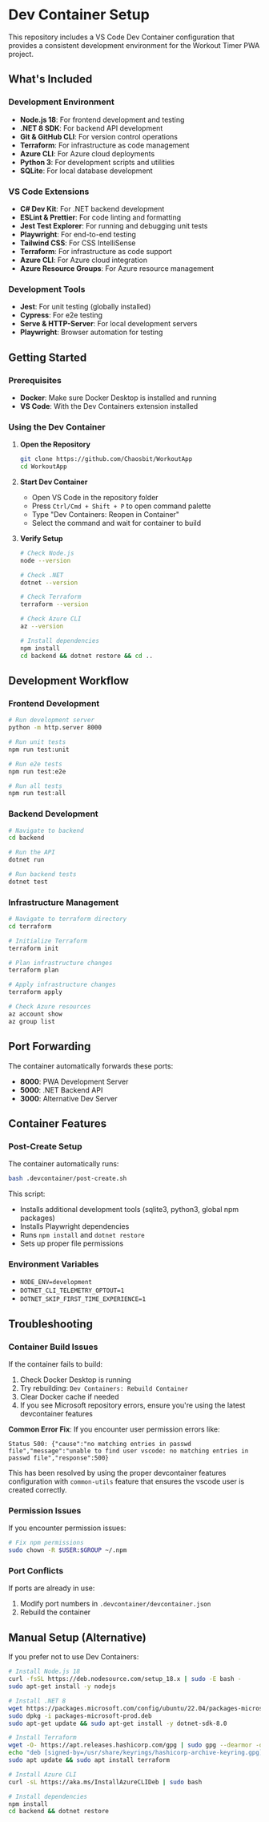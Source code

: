 # Dev Container Setup

This repository includes a VS Code Dev Container configuration that provides a consistent development environment for the Workout Timer PWA project.

## What's Included

### Development Environment
- **Node.js 18**: For frontend development and testing
- **.NET 8 SDK**: For backend API development
- **Git & GitHub CLI**: For version control operations
- **Terraform**: For infrastructure as code management
- **Azure CLI**: For Azure cloud deployments
- **Python 3**: For development scripts and utilities
- **SQLite**: For local database development

### VS Code Extensions
- **C# Dev Kit**: For .NET backend development
- **ESLint & Prettier**: For code linting and formatting
- **Jest Test Explorer**: For running and debugging unit tests
- **Playwright**: For end-to-end testing
- **Tailwind CSS**: For CSS IntelliSense
- **Terraform**: For infrastructure as code support
- **Azure CLI**: For Azure cloud integration
- **Azure Resource Groups**: For Azure resource management

### Development Tools
- **Jest**: For unit testing (globally installed)
- **Cypress**: For e2e testing
- **Serve & HTTP-Server**: For local development servers
- **Playwright**: Browser automation for testing

## Getting Started

### Prerequisites
- **Docker**: Make sure Docker Desktop is installed and running
- **VS Code**: With the Dev Containers extension installed

### Using the Dev Container

1. **Open the Repository**
   ```bash
   git clone https://github.com/Chaosbit/WorkoutApp
   cd WorkoutApp
   ```

2. **Start Dev Container**
   - Open VS Code in the repository folder
   - Press `Ctrl/Cmd + Shift + P` to open command palette
   - Type "Dev Containers: Reopen in Container"
   - Select the command and wait for container to build

3. **Verify Setup**
   ```bash
   # Check Node.js
   node --version
   
   # Check .NET
   dotnet --version
   
   # Check Terraform
   terraform --version
   
   # Check Azure CLI
   az --version
   
   # Install dependencies
   npm install
   cd backend && dotnet restore && cd ..
   ```

## Development Workflow

### Frontend Development
```bash
# Run development server
python -m http.server 8000

# Run unit tests
npm run test:unit

# Run e2e tests
npm run test:e2e

# Run all tests
npm run test:all
```

### Backend Development
```bash
# Navigate to backend
cd backend

# Run the API
dotnet run

# Run backend tests
dotnet test
```

### Infrastructure Management
```bash
# Navigate to terraform directory
cd terraform

# Initialize Terraform
terraform init

# Plan infrastructure changes
terraform plan

# Apply infrastructure changes
terraform apply

# Check Azure resources
az account show
az group list
```

## Port Forwarding

The container automatically forwards these ports:
- **8000**: PWA Development Server
- **5000**: .NET Backend API  
- **3000**: Alternative Dev Server

## Container Features

### Post-Create Setup
The container automatically runs:
```bash
bash .devcontainer/post-create.sh
```

This script:
- Installs additional development tools (sqlite3, python3, global npm packages)
- Installs Playwright dependencies
- Runs `npm install` and `dotnet restore`
- Sets up proper file permissions

### Environment Variables
- `NODE_ENV=development`
- `DOTNET_CLI_TELEMETRY_OPTOUT=1`
- `DOTNET_SKIP_FIRST_TIME_EXPERIENCE=1`

## Troubleshooting

### Container Build Issues
If the container fails to build:
1. Check Docker Desktop is running
2. Try rebuilding: `Dev Containers: Rebuild Container`
3. Clear Docker cache if needed
4. If you see Microsoft repository errors, ensure you're using the latest devcontainer features

**Common Error Fix**: If you encounter user permission errors like:
```
Status 500: {"cause":"no matching entries in passwd file","message":"unable to find user vscode: no matching entries in passwd file","response":500}
```
This has been resolved by using the proper devcontainer features configuration with `common-utils` feature that ensures the vscode user is created correctly.

### Permission Issues
If you encounter permission issues:
```bash
# Fix npm permissions
sudo chown -R $USER:$GROUP ~/.npm
```

### Port Conflicts
If ports are already in use:
1. Modify port numbers in `.devcontainer/devcontainer.json`
2. Rebuild the container

## Manual Setup (Alternative)

If you prefer not to use Dev Containers:

```bash
# Install Node.js 18
curl -fsSL https://deb.nodesource.com/setup_18.x | sudo -E bash -
sudo apt-get install -y nodejs

# Install .NET 8
wget https://packages.microsoft.com/config/ubuntu/22.04/packages-microsoft-prod.deb -O packages-microsoft-prod.deb
sudo dpkg -i packages-microsoft-prod.deb
sudo apt-get update && sudo apt-get install -y dotnet-sdk-8.0

# Install Terraform
wget -O- https://apt.releases.hashicorp.com/gpg | sudo gpg --dearmor -o /usr/share/keyrings/hashicorp-archive-keyring.gpg
echo "deb [signed-by=/usr/share/keyrings/hashicorp-archive-keyring.gpg] https://apt.releases.hashicorp.com $(lsb_release -cs) main" | sudo tee /etc/apt/sources.list.d/hashicorp.list
sudo apt update && sudo apt install terraform

# Install Azure CLI
curl -sL https://aka.ms/InstallAzureCLIDeb | sudo bash

# Install dependencies
npm install
cd backend && dotnet restore
```